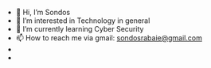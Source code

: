 - 👋 Hi, I’m Sondos
- 👀 I’m interested in Technology in general
- 🌱 I’m currently learning Cyber Security
- 📫 How to reach me via gmail: sondosrabaie@gmail.com
-
- <!---
sondos-cyber/sondos-cyber is a ✨ special ✨ repository because its `README.md` (this file) appears on your GitHub profile.
You can click the Preview link to take a look at your changes.
--->
